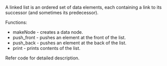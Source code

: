 A linked list is an ordered set of data elements, each containing a link to its successor (and sometimes its predecessor). 

Functions:  
* makeNode - creates a data node.  
* push_front - pushes an element at the front of the list.  
* push_back - pushes an element at the back of the list.  
* print - prints contents of the list.  

Refer code for detailed description.
